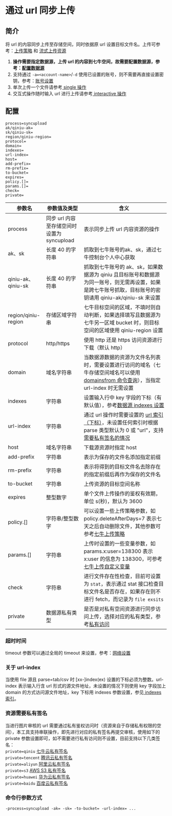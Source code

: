 # 通过 url 同步上传

## 简介
将 url 的内容同步上传至存储空间，同时依据原 url 设置目标文件名。上传可参考：[上传策略](https://developer.qiniu.com/kodo/manual/1206/put-policy) 
和 [流式上传资源](https://developer.qiniu.com/kodo/sdk/1239/java#upload-stream)  
1. **操作需要指定数据源，上传 url 的内容到七牛空间，故需要配置数据源，参考：[配置数据源](datasource.md)**  
2. 支持通过 `-a=<account-name>`/`-d` 使用已设置的账号，则不需要再直接设置密钥，参考：[账号设置](../README.md#账号设置)  
2. 单次上传一个文件请参考[ single 操作](single.md)  
3. 交互式操作随时输入 url 进行上传请参考[ interactive 操作](interactive.md)  

## 配置
```
process=syncupload
ak/qiniu-ak=
sk/qiniu-sk=
region/qiniu-region=
protocol=
domain=
indexes=
url-index=
host=
add-prefix=
rm-prefix=
to-bucket=
expires=
policy.[]=
params.[]=
check=
private=
```  
|参数名|参数值及类型 | 含义|  
|-----|-------|-----|  
|process|同步 url 内容至存储空间时设置为 syncupload | 表示同步上传 url 内容资源的操作|  
|ak、sk|长度 40 的字符串|抓取到七牛账号的ak、sk，通过七牛控制台个人中心获取|  
|qiniu-ak、qiniu-sk|长度 40 的字符串|抓取到七牛账号的 ak、sk，如果数据源为 qiniu 且目标账号和数据源为同一账号，则无需再设置，如果是跨七牛账号抓取，目标账号的密钥请用 qiniu-ak/qiniu-sk 来设置|  
|region/qiniu-region|存储区域字符串|七牛目标空间的区域，不填时则自动判断，如果选择填写且数据源为七牛另一区域 bucket 时，则目标空间的区域使用 qiniu-region 设置|  
|protocol| http/https| 使用 http 还是 https 访问资源进行下载（默认 http）|  
|domain| 域名字符串| 当数据源数据的资源为文件名列表时，需要设置进行访问的域名（七牛存储空间域名可以使用[ domainsfrom 命令查询](domainsofbucket.md)），当指定 url-index 时无需设置|  
|indexes|字符串| 设置输入行中 key 字段的下标（有默认值），参考[数据源 indexes 设置](datasource.md#1-公共参数)|  
|url-index| 字符串| 通过 url 操作时需要设置的 [url 索引（下标）](#关于-url-index)，未设置任何索引时根据 parse 类型默认为 0 或 "url"，支持[需要私有签名的情况](#资源需要私有签名)|  
|host| 域名字符串| 下载源资源时指定 host|  
|add-prefix| 字符串| 表示为保存的文件名添加指定前缀|  
|rm-prefix| 字符串| 表示将得到的目标文件名去除存在的指定前缀后再作为保存的文件名|  
|to-bucket| 字符串| 上传资源的目标空间名称|  
|expires| 整型数字| 单个文件上传操作的鉴权有效期，单位 s(秒)，默认为 3600|  
|policy.[]| 字符串/整型数字| 可以设置一些上传策略参数，如 policy.deleteAfterDays=7 表示七天之后自动删除文件，其他参数可参考[七牛上传策略](https://developer.qiniu.com/kodo/manual/1206/put-policy)|  
|params.[]| 字符串| 上传时设置的一些变量参数，如 params.x:user=138300 表示 x:user 的信息为 138300，可参考[七牛上传自定义变量](https://developer.qiniu.com/kodo/manual/1235/vars#xvar)|  
|check|字符串| 进行文件存在性检查，目前可设置为 `stat`，表示通过 stat 接口检查目标文件名是否存在，如果存在则不进行 fetch，而记录为 `file exsits`|  
|private| 数据源私有类型|是否是对私有空间资源进行同步访问上传，选择对应的私有类型，参考[私有访问](#资源需要私有签名)|  

### 超时时间
timeout 参数可以通过全局的 timeout 来设置，参考：[网络设置](../README.md#7-网络设置)  

### 关于 url-index
当使用 file 源且 parse=tab/csv 时 [xx-]index(ex) 设置的下标必须为整数。url-index 表示输入行含 url 形式的源文件地址，未设置的情况下则使用 
key 字段加上 domain 的方式访问源文件地址，key 下标用 indexes 参数设置，参见[ indexes 索引](datasource.md#关于-indexes-索引)。  

### 资源需要私有签名
当进行图片审核的 url 需要通过私有鉴权访问时（资源来自于存储私有权限的空间），本工具支持串联操作，即先进行对应的私有签名再提交审核，使用如下的 private
参数设置即可，如不需要进行私有访问则不设置，目前支持以下几类签名：  
`private=qiniu` [七牛云私有签名](privateurl.md#七牛配置参数)  
`private=tencent` [腾讯云私有签名](privateurl.md#其他存储配置参数)  
`private=aliyun` [阿里云私有签名](privateurl.md#其他存储配置参数)  
`private=s3` [AWS S3 私有签名](privateurl.md#其他存储配置参数)  
`private=huawei` [华为云私有签名](privateurl.md#其他存储配置参数)  
`private=baidu` [百度云私有签名](privateurl.md#其他存储配置参数)  

### 命令行参数方式
```
-process=syncupload -ak= -sk= -to-bucket= -url-index= ...
```


